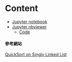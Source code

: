 # Content

- [Jupyter notebook](https://github.com/vanikk06/Data-structures-and-Algorithms/blob/master/week_4/H.W._Quick%20Sort/H.W._Quick%20Sort.ipynb) 
- [Jupyter nbviewer](https://nbviewer.jupyter.org/github/vanikk06/Data-structures-and-Algorithms/blob/master/week_4/H.W._Quick%20Sort/H.W._Quick%20Sort.ipynb)
  - [Code](https://github.com/vanikk06/Data-structures-and-Algorithms/blob/master/week_4/H.W._Quick%20Sort/H.W._Quick%20Sort.py)


#### 參考網站
[QuickSort on Singly Linked List](https://www.geeksforgeeks.org/quicksort-on-singly-linked-list/)
